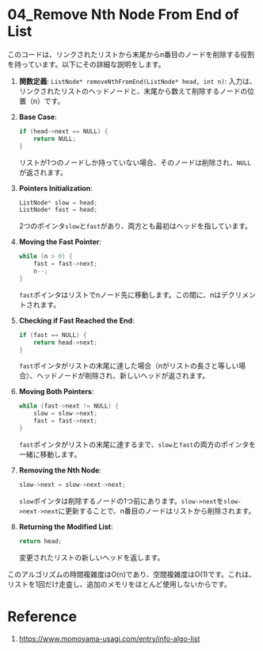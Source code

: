 # 04_Remove Nth Node From End of List

このコードは、リンクされたリストから末尾からn番目のノードを削除する役割を持っています。以下にその詳細な説明をします。

1. **関数定義**:
   `ListNode* removeNthFromEnd(ListNode* head, int n)`:
   入力は、リンクされたリストのヘッドノードと、末尾から数えて削除するノードの位置（n）です。

2. **Base Case**:
   ```cpp
   if (head->next == NULL) {
       return NULL;
   }
   ```
   リストが1つのノードしか持っていない場合、そのノードは削除され、`NULL`が返されます。

3. **Pointers Initialization**:
   ```cpp
   ListNode* slow = head;
   ListNode* fast = head;
   ```
   2つのポインタ`slow`と`fast`があり、両方とも最初はヘッドを指しています。

4. **Moving the Fast Pointer**:
   ```cpp
   while (n > 0) {
       fast = fast->next;
       n--;
   }
   ```
   `fast`ポインタはリストでnノード先に移動します。この間に、nはデクリメントされます。

5. **Checking if Fast Reached the End**:
   ```cpp
   if (fast == NULL) {
       return head->next;
   }
   ```
   `fast`ポインタがリストの末尾に達した場合（nがリストの長さと等しい場合）、ヘッドノードが削除され、新しいヘッドが返されます。

6. **Moving Both Pointers**:
   ```cpp
   while (fast->next != NULL) {
       slow = slow->next;
       fast = fast->next;
   }
   ```
   `fast`ポインタがリストの末尾に達するまで、`slow`と`fast`の両方のポインタを一緒に移動します。

7. **Removing the Nth Node**:
   ```cpp
   slow->next = slow->next->next;
   ```
   `slow`ポインタは削除するノードの1つ前にあります。`slow->next`を`slow->next->next`に更新することで、n番目のノードはリストから削除されます。

8. **Returning the Modified List**:
   ```cpp
   return head;
   ```
   変更されたリストの新しいヘッドを返します。

このアルゴリズムの時間複雑度はO(n)であり、空間複雑度はO(1)です。これは、リストを1回だけ走査し、追加のメモリをほとんど使用しないからです。

# Reference

1. https://www.momoyama-usagi.com/entry/info-algo-list  